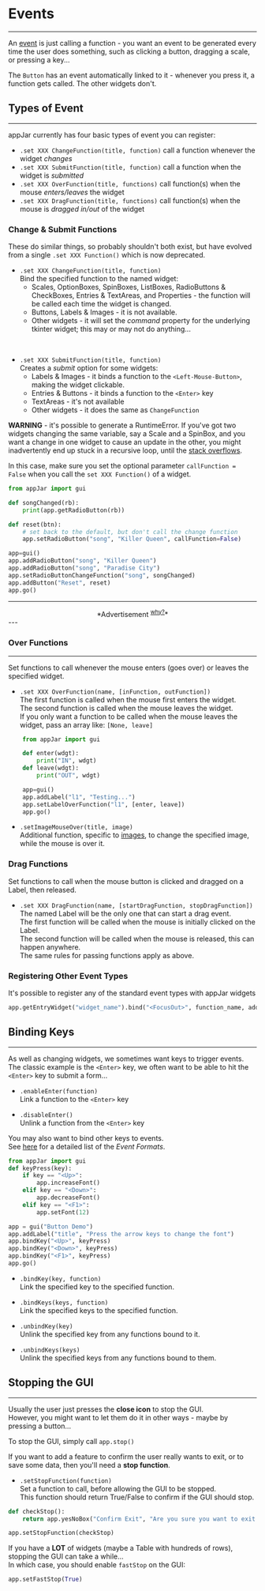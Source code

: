 # Events  
---
An [event](https://en.wikipedia.org/wiki/Event-driven_programming) is just calling a function - you want an event to be generated every time the user does something, such as clicking a button, dragging a scale, or pressing a key...  

The `Button` has an event automatically linked to it - whenever you press it, a function gets called. The other widgets don't.  


## Types of Event  
---
appJar currently has four basic types of event you can register:  

* `.set XXX ChangeFunction(title, function)` call a function whenever the widget *changes*  
* `.set XXX SubmitFunction(title, function)` call a function when the widget is *submitted*    
* `.set XXX OverFunction(title, functions)` call function(s) when the mouse *enters/leaves* the widget  
* `.set XXX DragFunction(title, functions)` call function(s) when the mouse is *dragged in/out* of the widget  

### Change & Submit Functions
These do similar things, so probably shouldn't both exist, but have evolved from a single `.set XXX Function()` which is now deprecated.  

* `.set XXX ChangeFunction(title, function)`  
    Bind the specified function to the named widget:  
    * Scales, OptionBoxes, SpinBoxes, ListBoxes, RadioButtons & CheckBoxes, Entries & TextAreas, and Properties - the function will be called each time the widget is changed.  
    * Buttons, Labels & Images - it is not available.  
    * Other widgets - it will set the *command* property for the underlying tkinter widget; this may or may not do anything...  
<br>

* `.set XXX SubmitFunction(title, function)`  
    Creates a *submit* option for some widgets:  
    * Labels & Images - it binds a function to the ```<Left-Mouse-Button>```, making the widget clickable.  
    * Entries & Buttons - it binds a function to the ```<Enter>``` key  
    * TextAreas - it's not available
    * Other widgets - it does the same as `ChangeFunction`  

**WARNING** - it's possible to generate a RuntimeError. If you've got two widgets changing the same variable, say a Scale and a SpinBox, and you want a change in one widget to cause an update in the other, you might inadvertently end up stuck in a recursive loop, until the [stack overflows](https://en.wikipedia.org/wiki/Stack_overflow).  

In this case, make sure you set the optional parameter ```callFunction = False``` when you  call the ```set XXX Function()``` of a widget.  

```python
from appJar import gui

def songChanged(rb):
    print(app.getRadioButton(rb))

def reset(btn):
    # set back to the default, but don't call the change function
    app.setRadioButton("song", "Killer Queen", callFunction=False)

app=gui()
app.addRadioButton("song", "Killer Queen")
app.addRadioButton("song", "Paradise City")
app.setRadioButtonChangeFunction("song", songChanged)
app.addButton("Reset", reset)
app.go()
```

---
<div style='text-align: center;'>
*Advertisement&nbsp;<sup><a href="/advertising">why?</a></sup>*
<script async src="//pagead2.googlesyndication.com/pagead/js/adsbygoogle.js"></script>
<ins class="adsbygoogle"
    style="display:block"
    data-ad-format="fluid"
    data-ad-layout-key="-gw-13-4l+6+pt"
    data-ad-client="ca-pub-6185596049817878"
    data-ad-slot="5627392164"></ins>
<script>(adsbygoogle = window.adsbygoogle || []).push({});</script>
</div>
---

### Over Functions
---
Set functions to call whenever the mouse enters (goes over) or leaves the specified widget.  

* `.set XXX OverFunction(name, [inFunction, outFunction])`  
    The first function is called when the mouse first enters the widget.  
    The second function is called when the mouse leaves the widget.  
    If you only want a function to be called when the mouse leaves the widget, pass an array like: `[None, leave]`  

```python
    from appJar import gui

    def enter(wdgt): 
        print("IN", wdgt)
    def leave(wdgt):
        print("OUT", wdgt)

    app=gui()
    app.addLabel("l1", "Testing...")
    app.setLabelOverFunction("l1", [enter, leave])
    app.go()
```  

* `.setImageMouseOver(title, image)`  
    Additional function, specific to [images](/pythonImages/#change-images), to change the specified image, while the mouse is over it.

### Drag Functions

Set functions to call when the mouse button is clicked and dragged on a Label, then released.  

* `.set XXX DragFunction(name, [startDragFunction, stopDragFunction])`  
    The named Label will be the only one that can start a drag event.  
    The first function will be called when the mouse is initially clicked on the Label.  
    The second function will be called when the mouse is released, this can happen anywhere.  
    The same rules for passing functions apply as above.  

### Registering Other Event Types  

It's possible to register any of the standard event types with appJar widgets  

```python
app.getEntryWidget("widget_name").bind("<FocusOut>", function_name, add="+")
```

## Binding Keys
---
As well as changing widgets, we sometimes want keys to trigger events.  
The classic example is the ```<Enter>``` key, we often want to be able to hit the ```<Enter>``` key to submit a form...

* `.enableEnter(function)`  
Link a function to the ```<Enter>``` key

* `.disableEnter()`  
Unlink a function from the ```<Enter>```  key

You may also want to bind other keys to events.  
See [here](http://effbot.org/tkinterbook/tkinter-events-and-bindings.htm) for a detailed list of the *Event Formats*.  

```python
from appJar import gui
def keyPress(key):
    if key == "<Up>":
        app.increaseFont()
    elif key == "<Down>":
        app.decreaseFont()
    elif key == "<F1>":
        app.setFont(12)

app = gui("Button Demo")
app.addLabel("title", "Press the arrow keys to change the font")
app.bindKey("<Up>", keyPress)
app.bindKey("<Down>", keyPress)
app.bindKey("<F1>", keyPress)
app.go()
```

* `.bindKey(key, function)`  
Link the specified key to the specified function.

* `.bindKeys(keys, function)`  
Link the specified keys to the specified function.

* `.unbindKey(key)`  
Unlink the specified key from any functions bound to it.

* `.unbindKeys(keys)`  
Unlink the specified keys from any functions bound to them.

## Stopping the GUI
---
Usually the user just presses the **close icon** to stop the GUI.  
However, you might want to let them do it in other ways - maybe by pressing a button...  

To stop the GUI, simply call `app.stop()`  

If you want to add a feature to confirm the user really wants to exit, or to save some data, then you'll need a **stop function**.  

* `.setStopFunction(function)`  
    Set a function to call, before allowing the GUI to be stopped.  
    This function should return True/False to confirm if the GUI should stop.  

```python
def checkStop():
    return app.yesNoBox("Confirm Exit", "Are you sure you want to exit the application?")

app.setStopFunction(checkStop)
```

If you have a **LOT** of widgets (maybe a Table with hundreds of rows), stopping the GUI can take a while...  
In which case, you should enable `fastStop` on the GUI:
```python
app.setFastStop(True)
```
